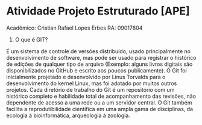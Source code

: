 # Atividade Projeto Estruturado [APE]
Acadêmico: Cristian Rafael Lopes Erbes
RA: 09017804

1. O que é GIT?

É um sistema de controle de versões distribuído, usado principalmente no desenvolvimento de software, mas pode ser usado para registrar o histórico de edições de qualquer tipo de arquivo (Exemplo: alguns livros digitais são disponibilizados no GitHub e escrito aos poucos publicamente).
O Git foi inicialmente projetado e desenvolvido por Linus Torvalds para o desenvolvimento do kernel Linux, mas foi adotado por muitos outros projetos.
Cada diretório de trabalho do Git é um repositório com um histórico completo e habilidade total de acompanhamento das revisões, não dependente de acesso a uma rede ou a um servidor central. O Git também facilita a reprodutibilidade científica em uma ampla gama de disciplinas, da ecologia à bioinformática, arqueologia à zoologia.
